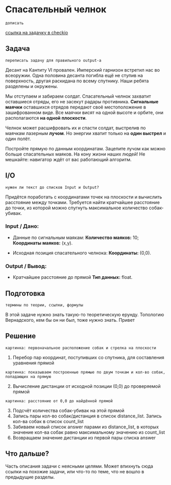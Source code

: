 # Спасательный челнок

`дописать`

[ссылка на задачку в checkio](https://py.checkio.org/en/mission/wild-dogs/)

## Задача

`переписать задачу для правильного output-a`

Десант на Кантиту VI провален. Имперский гарнизон встретил нас во всеоружии. Одна половина десанта погибла ещё не ступив на поверхность, другая раскидана по всему спутнику. Наши ребята разделены и окружены.

Мы отступаем и забираем солдат. Спасательный челнок захватит оставшиеся отряды, его не засекут радары противника. **Сигнальные маячки** оставшихся отрядов передают своё местоположение в зашифрованном виде. Все маячки висят на одной высоте и орбите, они располагаются **на одной плоскости**.

Челнок может расшифровать их и спасти солдат, выстрелив по маячкам лазерным **лучом**. Но энергии хватит только на **один выстрел** и один полёт.

Постройте прямую по данным координатам. Зацепите лучом как можно больше спасательных маяков. На кону жизни наших людей! Не мешкайте: навигатор ждёт от вас работающий алгоритм.

## I/O

`нужен ли текст до списков Input и Output?`

Придётся поработать с координатами точек на плоскости и вычислить расстояние между точками. Требуется найти кратчайшее расстояние до точки, из которой можно спугнуть максимальное количество собак-убивак.

### Input / Дано:

- Данные по сигнальным маякам:
**Количество маяков:** 10;
**Координаты маяков:** (x,y).

- Исходная позиция спасательного челнока:
**Координаты:** (0,0).

### Output / Вывод:

- Кратчайшее расстояние до прямой
**Тип данных:** float.

## Подготовка

`термины по теории, ссылки, формулы`

В этой задаче нужно знать такую-то теоретическую ерунду. Топологию Вернадского, кем бы он ни был, тоже нужно знать. Привет

## Решение

`картинка: первоначальное расположение собак и стрелка на плоскости`

1. Перебор пар координат, поступивших со спутника, для составления уравнения прямой

`картинка: показываем построенные прямые по двум точкам и кол-во собак, попадающих на прямую`

2. Вычисление дистанции от исходной позиции (0,0) до проверяемой прямой

`картинка: расстояние от 0,0 до найдённой прямой`

3. Подсчёт количества собак-убивак на этой прямой
4. Запись пары кол-во собак/дистанция в список distance_list. Запись кол-ва собак в список count_list
5. Забиваем новый список answer парами из distance_list, в которых значение кол-ва собак равно максимальному значению из count_list
6. Возвращаем значение дистанции из первой пары списка answer

## Что дальше?

Часть описания задачи с неясными целями. Может впихнуть сюда ссылки на похожие задачи, или что-то по теме, что не вошло в предыдущие разделы.
